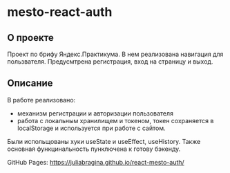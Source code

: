 # mesto-react-auth

## О проекте
Проект по брифу Яндекс.Практикума. В нем реализована навигация для пользвателя.
Предусмтрена регистрация, вход на страницу и выход. 

## Описание 

В работе реализовано: 
- механизм регистрации и авторизации пользователя
- работа с локальным хранилищем и токеном, токен сохраняется в localStorage и используется при работе с сайтом.

Были испольщованы хуки useState и useEffect, useHistory.
Также основная функцинальность пунключена к готову бэкенду.

GitHub Pages:
https://juliabragina.github.io/react-mesto-auth/
